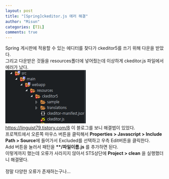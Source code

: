```yaml
---
layout: post
title: "[Spring]ckeditor.js 에러 해결"
author: "Misun"
categories: [TIL]
comments: true
---
```


Spring 게시판에 적용할 수 있는 에디터를 찾다가 ckeditor5를 쓰기 위해 다운을 받았다.<br>
그리고 다운받은 것들을 resources폴더에 넣어줬는데 이상하게 ckeditor.js 파일에서 에러가 났다.<br>
![Image with caption](../img/Spring/ckeditor_error.png "error")
<br>
<https://linguist79.tistory.com/8> 이 블로그를 보니 해결법이 있었다.<br>
프로젝트에서 오른쪽 마우스 버튼을 클릭해서 <b>Properties > Javascript > Include Path > Source</b>에 들어가서 Excluded를 선택하고 우측 Edit버튼을 클릭한다.<br>
Add 버튼을 눌러서 패턴을 <b>\*\*/파일이름.js</b> 를 추가하면 된다.<br>
이렇게까지 했는데 오류가 사라지지 않아서 STS상단에 <b>Project > clean</b> 을 실행했더니 해결됐다.<br>
<br>
정말 다양한 오류가 존재하는구나...
